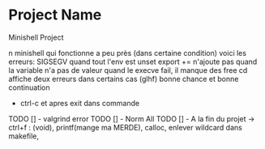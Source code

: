 # Project Name
Minishell Project

n minishell qui fonctionne a peu près (dans certaine condition) voici les erreurs: SIGSEGV quand tout l'env est unset export += n'ajoute pas quand la variable n'a pas de valeur quand le execve fail, il manque des free cd affiche deux erreurs dans certains cas (glhf) bonne chance et bonne continuation
+ ctrl-c et apres exit dans commande


TODO [] - valgrind error 
TODO [] - Norm All
TODO [] -  A la fin du projet -> ctrl+f : (void), printf(mange ma MERDE), calloc, enlever wildcard dans makefile, 


